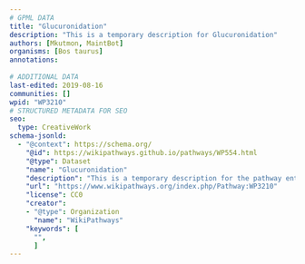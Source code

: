 ```yaml
---
# GPML DATA
title: "Glucuronidation"
description: "This is a temporary description for Glucuronidation"
authors: [Mkutmon, MaintBot]
organisms: [Bos taurus]
annotations:
  
# ADDITIONAL DATA
last-edited: 2019-08-16
communities: []
wpid: "WP3210"
# STRUCTURED METADATA FOR SEO
seo:
  type: CreativeWork
schema-jsonld:
  - "@context": https://schema.org/
    "@id": https://wikipathways.github.io/pathways/WP554.html
    "@type": Dataset
    "name": "Glucuronidation"
    "description": "This is a temporary description for the pathway entitled: Glucuronidation"
    "url": "https://www.wikipathways.org/index.php/Pathway:WP3210"
    "license": CC0
    "creator":
    - "@type": Organization
      "name": "WikiPathways"
    "keywords": [
      "",
      ]
---
```

